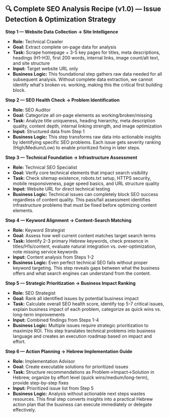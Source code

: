 ## 🔍 Complete SEO Analysis Recipe (v1.0) — Issue Detection & Optimization Strategy

**Step 1 — Website Data Collection → Site Intelligence**
* **Role:** Technical Crawler
* **Goal:** Extract complete on-page data for analysis
* **Task:** Scrape homepage + 3-5 key pages for titles, meta descriptions, headings (H1-H3), first 200 words, internal links, image count/alt text, and site structure
* **Input:** Target website URL only
* **Business Logic:** This foundational step gathers raw data needed for all subsequent analysis. Without complete data extraction, we cannot identify what's broken vs. working, making this the critical first building block.

**Step 2 — SEO Health Check → Problem Identification**
* **Role:** SEO Auditor
* **Goal:** Categorize all on-page elements as working/broken/missing
* **Task:** Analyze title uniqueness, heading hierarchy, meta description quality, content depth, internal linking strength, and image optimization
* **Input:** Structured data from Step 1
* **Business Logic:** This step transforms raw data into actionable insights by identifying specific SEO problems. Each issue gets severity ranking (High/Medium/Low) to enable prioritized fixing in later steps.

**Step 3 — Technical Foundation → Infrastructure Assessment**
* **Role:** Technical SEO Specialist
* **Goal:** Verify core technical elements that impact search visibility
* **Task:** Check sitemap existence, robots.txt setup, HTTPS security, mobile responsiveness, page speed basics, and URL structure quality
* **Input:** Website URL for direct technical testing
* **Business Logic:** Technical issues can completely block SEO success regardless of content quality. This pass/fail assessment identifies infrastructure problems that must be fixed before optimizing content elements.

**Step 4 — Keyword Alignment → Content-Search Matching**
* **Role:** Keyword Strategist
* **Goal:** Assess how well current content matches target search terms
* **Task:** Identify 2-3 primary Hebrew keywords, check presence in titles/H1s/content, evaluate natural integration vs. over-optimization, note missing service keywords
* **Input:** Content analysis from Steps 1-2
* **Business Logic:** Even perfect technical SEO fails without proper keyword targeting. This step reveals gaps between what the business offers and what search engines can understand from the content.

**Step 5 — Strategic Prioritization → Business Impact Ranking**
* **Role:** SEO Strategist
* **Goal:** Rank all identified issues by potential business impact
* **Task:** Calculate overall SEO health score, identify top 5-7 critical issues, explain business impact of each problem, categorize as quick wins vs. long-term improvements
* **Input:** Combined findings from Steps 1-4
* **Business Logic:** Multiple issues require strategic prioritization to maximize ROI. This step translates technical problems into business language and creates an execution roadmap based on impact and effort.

**Step 6 — Action Planning → Hebrew Implementation Guide**
* **Role:** Implementation Advisor
* **Goal:** Create executable solutions for prioritized issues
* **Task:** Structure recommendations as Problem→Impact→Solution in Hebrew, organize by effort level (quick wins/medium/long-term), provide step-by-step fixes
* **Input:** Prioritized issue list from Step 5
* **Business Logic:** Analysis without actionable next steps wastes resources. This final step converts insights into a practical Hebrew action plan that the business can execute immediately or delegate effectively.